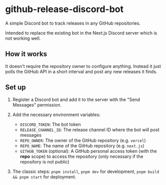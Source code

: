 # github-release-discord-bot

A simple Discord bot to track releases in any GitHub repositories.

Intended to replace the existing bot in the Next.js Discord server which is not working well.

## How it works

It doesn't require the repository owner to configure anything. Instead it just polls the GitHub API in a short interval and post any new releases it finds.

## Set up

1. Register a Discord bot and add it to the server with the "Send Messages" permission.

2. Add the necessary environment variables:

   - `DISCORD_TOKEN`: The bot token
   - `RELEASE_CHANNEL_ID`: The release channel ID where the bot will post messages
   - `REPO_OWNER`: The owner of the GitHub repository (e.g. `vercel`)
   - `REPO_NAME`: The name of the GitHub repository (e.g. `next.js`)
   - `GITHUB_TOKEN` (optional): A GitHub personal access token (with the **repo** scope) to access the repository (only necessary if the repository is not public)

3. The classic steps: `pnpm install`, `pnpm dev` for development, `pnpm build && pnpm start` for deployment.
